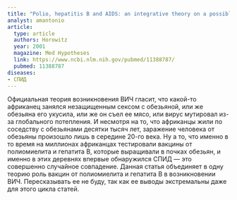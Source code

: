 ```yaml
---
title: "Polio, hepatitis B and AIDS: an integrative theory on a possible vaccine induced pandemic"
analyst: amantonio
article:
  type: article
  authors: Horowitz
  year: 2001
  magazine: Med Hypotheses
  link: https://www.ncbi.nlm.nih.gov/pubmed/11388787/
  pubmed: 11388787
diseases:
- СПИД
---
```


Официальная теория возникновения ВИЧ гласит, что какой-то африканец занялся незащищенным сексом с обезьяной, или же обезьяна его укусила, или же он съел ее мясо, или вирус мутировал из-за глобального потепления. И несмотря на то, что африканцы жили по соседству с обезьянами десятки тысяч лет, заражение человека от обезьяны произошло лишь в середине 20-го века. Ну а то, что именно в то время на миллионах африканцах тестировали вакцины от полиомиелита и гепатита В, которые выращивали в почках обезьян, и именно в этих деревнях впервые обнаружился СПИД — это совершенно случайное совпадение.
Данная статья объединяет в одну теорию роль вакцин от полиомиелита и гепатита В в возникновении ВИЧ. Пересказывать ее не буду, так как ее выводы экстремальны даже для этого цикла статей.
